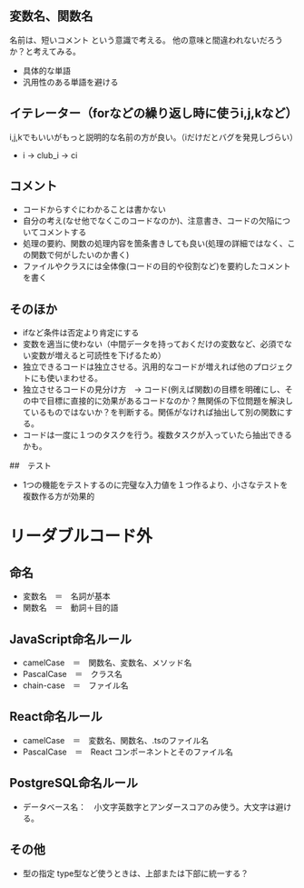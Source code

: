 ## 変数名、関数名
名前は、短いコメント という意識で考える。
他の意味と間違われないだろうか？と考えてみる。
* 具体的な単語
* 汎用性のある単語を避ける
  
## イテレーター（forなどの繰り返し時に使うi,j,kなど）
i,j,kでもいいがもっと説明的な名前の方が良い。（iだけだとバグを発見しづらい）
* i → club_i → ci

## コメント
* コードからすぐにわかることは書かない
* 自分の考え(なせ他でなくこのコードなのか)、注意書き、コードの欠陥についてコメントする
* 処理の要約、関数の処理内容を箇条書きしても良い(処理の詳細ではなく、この関数で何がしたいのか書く)
* ファイルやクラスには全体像(コードの目的や役割など)を要約したコメントを書く
  
## そのほか
* ifなど条件は否定より肯定にする
* 変数を適当に使わない（中間データを持っておくだけの変数など、必須でない変数が増えると可読性を下げるため）
* 独立できるコードは独立させる。汎用的なコードが増えれば他のプロジェクトにも使いまわせる。
* 独立させるコードの見分け方　→ コード(例えば関数)の目標を明確にし、その中で目標に直接的に効果があるコードなのか？無関係の下位問題を解決しているものではないか？を判断する。関係がなければ抽出して別の関数にする。
* コードは一度に１つのタスクを行う。複数タスクが入っていたら抽出できるかも。

##　テスト
* 1つの機能をテストするのに完璧な入力値を１つ作るより、小さなテストを複数作る方が効果的
  
# リーダブルコード外

## 命名
* 変数名　＝　名詞が基本
* 関数名　＝　動詞＋目的語
## JavaScript命名ルール
* camelCase　＝　関数名、変数名、メソッド名
* PascalCase　＝　クラス名
* chain-case　＝　ファイル名

## React命名ルール
* camelCase　＝　変数名、関数名、.tsのファイル名
* PascalCase　＝　React コンポーネントとそのファイル名

## PostgreSQL命名ルール
* データベース名：　小文字英数字とアンダースコアのみ使う。大文字は避ける。

## その他
* 型の指定 type型など使うときは、上部または下部に統一する？
